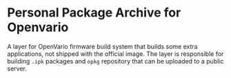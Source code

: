 # Personal Package Archive for Openvario

A layer for OpenVario firmware build system that builds some extra
applications, not shipped with the official image. The layer is responsible for
building `.ipk` packages and `opkg` repository that can be uploaded to a public
server.
